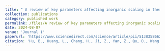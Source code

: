 ```yaml
---
title: " A review of key parameters affecting inorganic scaling in thermal, pressure, and osmosis-driven membranes for produced water desalination"
collection: publications
category: published work
permalink: /files/A review of key parameters affecting inorganic scaling in thermal, pressure, and osmosis-driven membranes for produced water desalination.pdf
date: 2024-08-07
venue: 'Journal 1'
paperurl: 'https://www.sciencedirect.com/science/article/pii/S138358662402762X?via%3Dihub'
citation: 'Hu, B., Huang, L., Chang, H., Ji, Z., Yan, Z., Qu, D., Wang, J., Qu, F., & Liang, H. (2025). A review of key parameters affecting inorganic scaling in thermal, pressure, and osmosis-driven membranes for produced water desalination. Separation and Purification Technology, 354, 129023. https://doi.org/10.1016/j.seppur.2024.129023'
---
```


